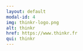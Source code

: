 ```yaml
---
layout: default
modal-id: 4
img: thinkr-logo.png
alt: thinkr
href: https://www.thinkr.fr
qui: thinkr
---
```

